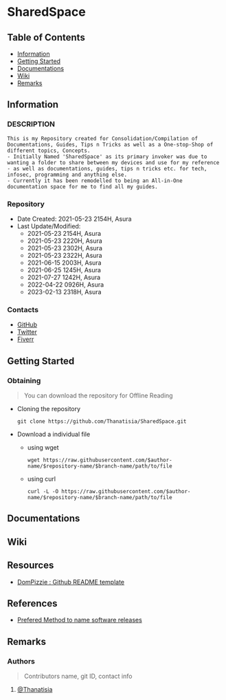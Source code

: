 # SharedSpace

## Table of Contents
- [Information](#information)
- [Getting Started](#getting-started)
- [Documentations](#documentations)
- [Wiki](#wiki)
- [Remarks](#remarks)

## Information

### DESCRIPTION
```
This is my Repository created for Consolidation/Compilation of Documentations, Guides, Tips n Tricks as well as a One-stop-Shop of different topics, Concepts. 
- Initially Named 'SharedSpace' as its primary invoker was due to wanting a folder to share between my devices and use for my reference - as well as documentations, guides, tips n tricks etc. for tech, infosec, programming and anything else.
- Currently it has been remodelled to being an All-in-One documentation space for me to find all my guides.
```

### Repository
- Date Created: 2021-05-23 2154H, Asura
- Last Update/Modified:
    - 2021-05-23 2154H, Asura
    - 2021-05-23 2220H, Asura
    - 2021-05-23 2302H, Asura
    - 2021-05-23 2322H, Asura
    - 2021-06-15 2003H, Asura
    - 2021-06-25 1245H, Asura
    - 2021-07-27 1242H, Asura
    - 2022-04-22 0926H, Asura
    - 2023-02-13 2318H, Asura

### Contacts
+ [GitHub](https://github.com/Thanatisia)
+ [Twitter](https://twitter.com/phantasu)
+ [Fiverr](https://fiverr.com/fortissimasura)

## Getting Started

### Obtaining
> You can download the repository for Offline Reading

- Cloning the repository
    ```console
    git clone https://github.com/Thanatisia/SharedSpace.git
    ```
    
- Download a individual file
    - using wget
        ```console
        wget https://raw.githubusercontent.com/$author-name/$repository-name/$branch-name/path/to/file
        ```
    - using curl
        ```console
        curl -L -O https://raw.githubusercontent.com/$author-name/$repository-name/$branch-name/path/to/file
        ```

## Documentations

## Wiki

## Resources
+ [DomPizzie : Github README template](https://gist.github.com/DomPizzie/7a5ff55ffa9081f2de27c315f5018afc)

## References
+ [Prefered Method to name software releases](https://stackoverflow.com/questions/410126/whats-your-prefered-method-to-name-your-software-releases)

## Remarks


### Authors
> Contributors name, git ID, contact info
1. [@Thanatisia](https://github.com/Thanatisia)








